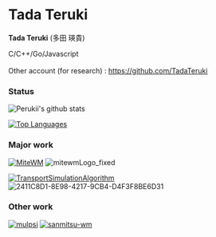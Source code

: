 # Tada Teruki

**Tada Teruki** (多田 瑛貴) 

C/C++/Go/Javascript <br>
<br>
Other account (for research) : https://github.com/TadaTeruki<br>

### Status

![Perukii's github stats](https://github-readme-stats.vercel.app/api?username=Perukii&show_icons=true&theme=radical)

[![Top Languages](https://github-readme-stats.vercel.app/api/top-langs/?username=Perukii&hide=html,shell,makefile)](https://github.com/anuraghazra/github-readme-stats)

### Major work

[![MiteWM](https://github-readme-stats.vercel.app/api/pin/?username=Perukii&repo=MiteWM)](https://github.com/Perukii/MiteWM)
![mitewmLogo_fixed](https://user-images.githubusercontent.com/57752033/89993531-d21aec00-dcc1-11ea-9c34-277f7a109c75.png)

[![TransportSimulationAlgorithm](https://github-readme-stats.vercel.app/api/pin/?username=Perukii&repo=TransportSimulationAlgorithm)](https://github.com/Perukii/TransportSimulationAlgorithm)
![2411C8D1-8E98-4217-9CB4-D4F3F8BE6D31](https://user-images.githubusercontent.com/57752033/131592734-6b56d163-4a67-46cf-8716-4abede77963f.png)


### Other work

[![mulpsi](https://github-readme-stats.vercel.app/api/pin/?username=TadaTeruki&repo=mulpsi)](https://github.com/TadaTeruki/mulpsi)
[![sanmitsu-wm](https://github-readme-stats.vercel.app/api/pin/?username=Perukii&repo=sanmitsu-wm)](https://github.com/Perukii/sanmitsu-wm)
